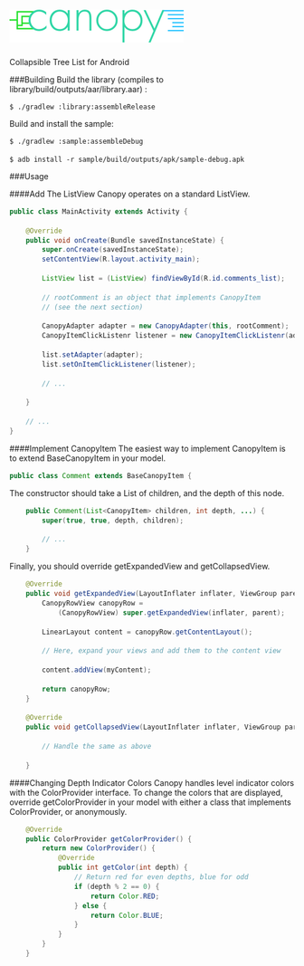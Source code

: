 ![canopy](/img/canopy.png?raw=true)
======

Collapsible Tree List for Android

###Building
Build the library (compiles to library/build/outputs/aar/library.aar) :
```shell
$ ./gradlew :library:assembleRelease 
```

Build and install the sample:
```shell
$ ./gradlew :sample:assembleDebug

$ adb install -r sample/build/outputs/apk/sample-debug.apk
```

###Usage

####Add The ListView
Canopy operates on a standard ListView.

```java
public class MainActivity extends Activity {

    @Override
    public void onCreate(Bundle savedInstanceState) {
        super.onCreate(savedInstanceState);
        setContentView(R.layout.activity_main);

        ListView list = (ListView) findViewById(R.id.comments_list);

        // rootComment is an object that implements CanopyItem
        // (see the next section)

        CanopyAdapter adapter = new CanopyAdapter(this, rootComment);
        CanopyItemClickListenr listener = new CanopyItemClickListenr(adapter);

        list.setAdapter(adapter);
        list.setOnItemClickListener(listener);
        
        // ...

    }

    // ...
}

```

####Implement CanopyItem
The easiest way to implement CanopyItem is to extend BaseCanopyItem in your
model.

```java
public class Comment extends BaseCanopyItem {
```

The constructor should take a List<CanopyItem> of children, and the depth of
this node.

```java
    public Comment(List<CanopyItem> children, int depth, ...) {
        super(true, true, depth, children);

        // ...
    }
```

Finally, you should override getExpandedView and getCollapsedView.

```java
    @Override
    public void getExpandedView(LayoutInflater inflater, ViewGroup parent) {
        CanopyRowView canopyRow = 
            (CanopyRowView) super.getExpandedView(inflater, parent);

        LinearLayout content = canopyRow.getContentLayout();

        // Here, expand your views and add them to the content view

        content.addView(myContent);

        return canopyRow;
    }

    @Override
    public void getCollapsedView(LayoutInflater inflater, ViewGroup parent) {

        // Handle the same as above

    }
```

####Changing Depth Indicator Colors
Canopy handles level indicator colors with the ColorProvider interface. To
change the colors that are displayed, override getColorProvider in your model
with either a class that implements ColorProvider, or anonymously.

```java
    @Override
    public ColorProvider getColorProvider() {
        return new ColorProvider() {
            @Override
            public int getColor(int depth) {
                // Return red for even depths, blue for odd
                if (depth % 2 == 0) {
                    return Color.RED;
                } else {
                    return Color.BLUE;
                }
            }
        }
    }
```
